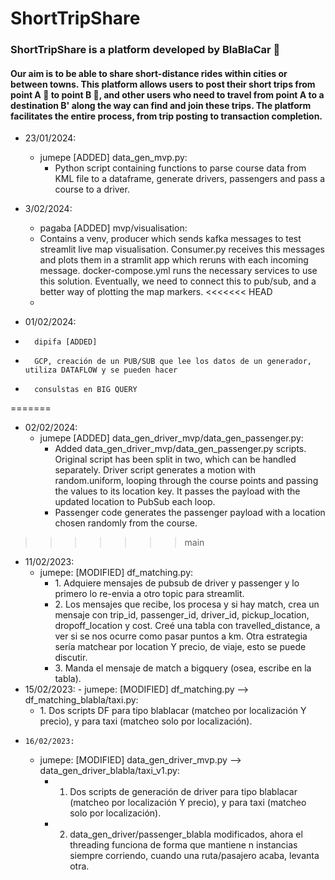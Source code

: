 # ShortTripShare
### ShortTripShare is a platform developed by BlaBlaCar 🚙
#### Our aim is to be able to share short-distance rides within cities or between towns. This platform allows users to post their short trips from point A 📍 to point B 📍, and other users who need to travel from point A to a destination B' along the way can find and join these trips. The platform facilitates the entire process, from trip posting to transaction  completion.

-   23/01/2024:
    -   jumepe [ADDED] data_gen_mvp.py:
        -   Python script containing functions to parse course data from KML file to a dataframe, generate drivers, passengers and pass a course to a driver.

-   3/02/2024:
    -   pagaba [ADDED] mvp/visualisation:
	-   Contains a venv, producer which sends kafka messages to test streamlit live map visualisation. Consumer.py receives this messages and plots them in a stramlit app which reruns with each incoming message. docker-compose.yml runs the necessary services to use this solution. Eventually, we need to connect this to pub/sub, and a better way of plotting the map markers. 
<<<<<<< HEAD
    -
-    01/02/2024:
-       dipifa [ADDED]
-       GCP, creación de un PUB/SUB que lee los datos de un generador, utiliza DATAFLOW y se pueden hacer
-       consulstas en BIG QUERY       
=======
-   02/02/2024:
    -   jumepe [ADDED] data_gen_driver_mvp/data_gen_passenger.py:
        -   Added data_gen_driver_mvp/data_gen_passenger.py scripts. Original script has been split in two, which can be handled separately. Driver script generates a motion with random.uniform, looping through the course points and passing the values to its location key. It passes the payload with the updated location to PubSub each loop.
        -   Passenger code generates the passenger payload with a location chosen randomly from the course.
>>>>>>> main
-   11/02/2023:
    -   jumepe: [MODIFIED] df_matching.py:
        -   1.⁠ ⁠Adquiere mensajes de pubsub de driver y passenger y lo primero lo re-envia a otro topic para streamlit.
        -   2.⁠ ⁠⁠Los mensajes que recibe, los procesa y si hay match, crea un mensaje con trip_id, passenger_id, driver_id, pickup_location, dropoff_location y cost. Creé una tabla con travelled_distance, a ver si se nos ocurre como pasar puntos a km. Otra estrategia sería matchear por location Y precio, de viaje, esto se puede discutir.
        -   3.⁠ ⁠⁠Manda el mensaje de match a bigquery (osea, escribe en la tabla).
-    15/02/2023:
    -   jumepe: [MODIFIED] df_matching.py --> df_matching_blabla/taxi.py:
        -   1.⁠ Dos scripts DF para tipo blablacar (matcheo por localización Y precio), y para taxi (matcheo solo por localización).
-     16/02/2023:
    -   jumepe: [MODIFIED] data_gen_driver_mvp.py --> data_gen_driver_blabla/taxi_v1.py:
        -   1. Dos scripts de generación de driver para tipo blablacar (matcheo por localización Y precio), y para taxi (matcheo solo por localización).
        -   2. data_gen_driver/passenger_blabla modificados, ahora el threading funciona de forma que mantiene n instancias siempre corriendo, cuando una ruta/pasajero acaba, levanta otra.